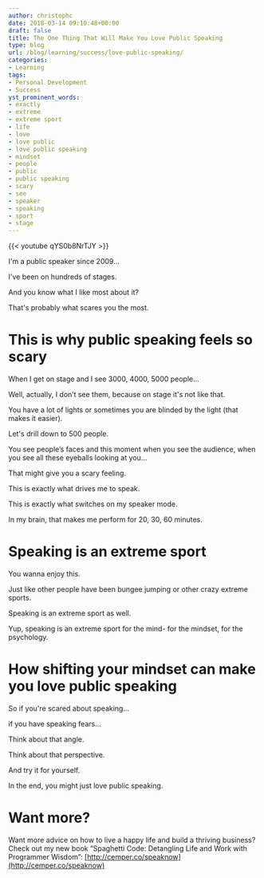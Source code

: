 ```yaml
---
author: christophc
date: 2018-03-14 09:10:48+00:00
draft: false
title: The One Thing That Will Make You Love Public Speaking
type: blog
url: /blog/learning/success/love-public-speaking/
categories:
- Learning
tags:
- Personal Development
- Success
yst_prominent_words:
- exactly
- extreme
- extreme sport
- life
- love
- love public
- love public speaking
- mindset
- people
- public
- public speaking
- scary
- see
- speaker
- speaking
- sport
- stage
---
```


{{< youtube qYS0b8NrTJY >}}

I'm a public speaker since 2009…

I've been on hundreds of stages.

And you know what I like most about it?

That's probably what scares you the most.


# This is why public speaking feels so scary


When I get on stage and I see 3000, 4000, 5000 people...

Well, actually, I don’t see them, because on stage it's not like that.

You have a lot of lights or sometimes you are blinded by the light (that makes it easier).

Let's drill down to 500 people.

You see people’s faces and this moment when you see the audience, when you see all these eyeballs looking at you...

That might give you a scary feeling.

This is exactly what drives me to speak.

This is exactly what switches on my speaker mode.

In my brain, that makes me perform for 20, 30, 60 minutes.


# Speaking is an extreme sport


You wanna enjoy this.

Just like other people have been bungee jumping or other crazy extreme sports.

Speaking is an extreme sport as well.

Yup, speaking is an extreme sport for the mind- for the mindset, for the psychology.


# How shifting your mindset can make you love public speaking


So if you're scared about speaking…

if you have speaking fears...

Think about that angle.

Think about that perspective.

And try it for yourself.

In the end, you might just love public speaking.


# Want more?


Want more advice on how to live a happy life and build a thriving business? Check out my new book “Spaghetti Code: Detangling Life and Work with Programmer Wisdom”: [http://cemper.co/speaknow](http://cemper.co/speaknow)
